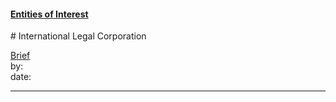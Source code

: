 #### [Entities of Interest](/list.html)
<link rel="stylesheet" type="text/css" href="../../assets/style.css">
# International Legal Corporation

[comment]: <> (Add/Remove information below as you want)
[comment]: <> (Markdown cheatsheet: https://github.com/adam-p/markdown-here/wiki/Markdown-Cheatsheet)
[Brief](Brief.md)  
by:  
date:  

---
[comment]: <> (Add your content here)